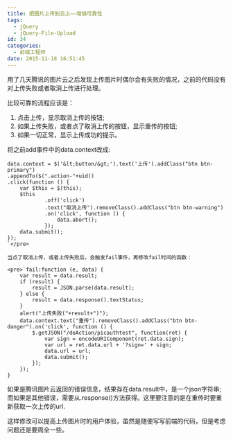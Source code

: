 ```yaml
---
title: 把图片上传到云上——增强可靠性
tags:
  - jQuery
  - jQuery-File-Upload
id: 34
categories:
  - 前端工程师
date: 2015-11-18 16:51:45
---
```


用了几天腾讯的图片云之后发现上传图片时偶尔会有失败的情况，之前的代码没有对上传失败或者取消上传进行处理。

比较可靠的流程应该是：

1.  点击上传，显示取消上传的按钮;
2.  如果上传失败，或者点了取消上传的按钮，显示重传的按钮;
3.  如果一切正常，显示上传成功的提示。

将之前add事件中的data.context改成:

    data.context = $('&lt;button/&gt;').text('上传').addClass("btn btn-primary")
    .appendTo($(".action-"+uid))
    .click(function () {
        var $this = $(this);
        $this
                .off('click')
                .text("取消上传").removeClass().addClass("btn btn-warning")
                .on('click', function () {
                    data.abort();
                });
        data.submit();
    });
    `</pre>

    当点了取消上传，或者上传失败后，会触发fail事件，再修改fail时间的函数：

    <pre>`fail:function (e, data) {
        var result = data.result;
        if (result) {
            result = JSON.parse(data.result);
        } else {
            result = data.response().textStatus;
        }
        alert("上传失败("+result+")");
        data.context.text("重传").removeClass().addClass("btn btn-danger").on('click', function () {
            $.getJSON("/doAction/picauthtest", function(ret) {
                var sign = encodeURIComponent(ret.data.sign);
                var url = ret.data.url + '?sign=' + sign;
                data.url = url;
                data.submit();
            });
        });
    }

如果是腾讯图片云返回的错误信息，结果存在data.result中，是一个json字符串; 而如果是其他错误，需要从.response()方法获得。这里要注意的是在重传时要重新获取一次上传的url.

这样修改可以提高上传图片时的用户体验，虽然是随便写写前端的代码，但是考虑问题还是要周全一些。